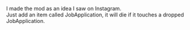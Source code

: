 I made the mod as an idea I saw on Instagram.  
Just add an item called JobApplication, it will die if it touches a dropped JobApplication.
